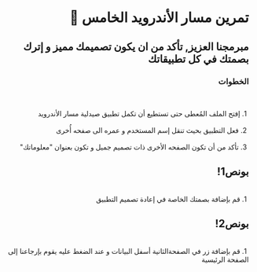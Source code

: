 <div dir = "rtl">

# تمرين مسار الأندرويد الخامس 💚
## مبرمجنا العزيز, تأكد من ان يكون تصميمك مميز و إترك بصمتك في كل تطبيقاتك
### الخطوات 

<br>

&#x202b; 1. إفتح الملف المُعطى حتى تستطيع أن تكمل تطبيق صيدلية مسار الأندرويد 
<br>
<br>
&#x202b; 2. فعل التطبيق بحيث تنقل إسم المستخدم و عمره الى صفحه أُخرى  
<br>
&#x202b; 3. تأكد من أن تكون الصفحه الأخرى ذات تصميم جميل و تكون بعنوان "معلوماتك" 
<br>
 ## بونص1!
<br>
&#x202b; 1. قم بإضافة بصمتك الخاصة في إعادة تصميم التطبيق
<br>


## بونص2!
<br>
&#x202b; 1. قم بإضافة زر في الصفحةالثانية أسفل البيانات و عند الضغط عليه يقوم بإرجاعنا إلى الصفحة الرئيسية

<br>
<br>
</div>
